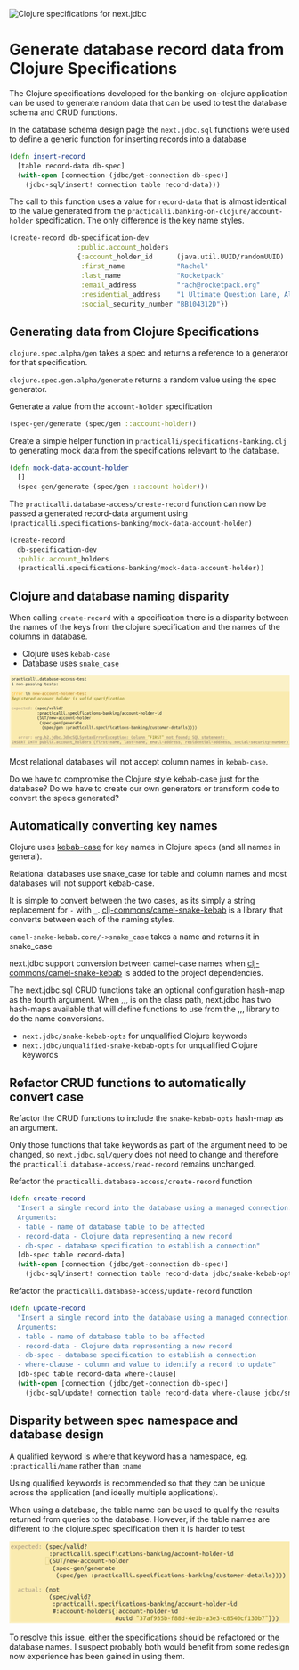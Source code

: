 ![Clojure specifications for next.jdbc](https://raw.githubusercontent.com/practicalli/graphic-design/live/clojure/spec/clojure-spec-blueprints-industrial.png)

# Generate database record data from Clojure Specifications

The Clojure specifications developed for the banking-on-clojure application can be used to generate random data that can be used to test the database schema and CRUD functions.

In the database schema design page the `next.jdbc.sql` functions were used to define a generic function for inserting records into a database

```clojure
(defn insert-record
  [table record-data db-spec]
  (with-open [connection (jdbc/get-connection db-spec)]
    (jdbc-sql/insert! connection table record-data)))
```

The call to this function uses a value for `record-data` that is almost identical to the value generated from the `practicalli.banking-on-clojure/account-holder` specification.  The only difference is the key name styles.


```clojure
(create-record db-specification-dev
                 :public.account_holders
                 {:account_holder_id      (java.util.UUID/randomUUID)
                  :first_name             "Rachel"
                  :last_name              "Rocketpack"
                  :email_address          "rach@rocketpack.org"
                  :residential_address    "1 Ultimate Question Lane, Altar IV"
                  :social_security_number "BB104312D"})
```


## Generating data from Clojure Specifications
`clojure.spec.alpha/gen` takes a spec and returns a reference to a generator for that specification.

`clojure.spec.gen.alpha/generate` returns a random value using the spec generator.

Generate a value from the `account-holder` specification

```clojure
(spec-gen/generate (spec/gen ::account-holder))
```

Create a simple helper function in `practicalli/specifications-banking.clj` to generating mock data from the specifications relevant to the database.

```clojure
(defn mock-data-account-holder
  []
  (spec-gen/generate (spec/gen ::account-holder)))
```

The `practicalli.database-access/create-record` function can now be passed a generated record-data argument using `(practicalli.specifications-banking/mock-data-account-holder)`

```clojure
(create-record
  db-specification-dev
  :public.account_holders
  (practicalli.specifications-banking/mock-data-account-holder))
```

## Clojure and database naming disparity
When calling `create-record` with a specification there is a disparity between the names of the keys from the clojure specification and the names of the columns in database.

* Clojure uses `kebab-case`
* Database uses `snake_case`

![keyword disparity](/images/clojure-webapps-database-testing-keywords-in-kebab-case.png)

Most relational databases will not accept column names in `kebab-case`.

Do we have to compromise the Clojure style kebab-case just for the database?  Do we have to create our own generators or transform code to convert the specs generated?


## Automatically converting key names
Clojure uses [kebab-case](https://practicalli.github.io/clojure/reference/kebab-case.html) for key names in Clojure specs (and all names in general).

Relational databases use snake_case for table and column names and most databases will not support kebab-case.

It is simple to convert between the two cases, as its simply a string replacement for `-` with `_`.  [clj-commons/camel-snake-kebab](https://clj-commons.org/camel-snake-kebab/) is a library that converts between each of the naming styles.

`camel-snake-kebab.core/->snake_case` takes a name and returns it in snake_case

next.jdbc support conversion between camel-case names when [clj-commons/camel-snake-kebab](https://clj-commons.org/camel-snake-kebab/) is added to the project dependencies.

The next.jdbc.sql CRUD functions take an optional configuration hash-map as the fourth argument.  When ,,, is on the class path, next.jdbc has two hash-maps available that will define functions to use from the ,,, library to do the name conversions.

* `next.jdbc/snake-kebab-opts` for unqualified Clojure keywords
* `next.jdbc/unqualified-snake-kebab-opts` for unqualified Clojure keywords


## Refactor CRUD functions to automatically convert case
Refactor the CRUD functions to include the `snake-kebab-opts` hash-map as an argument.

Only those functions that take keywords as part of the argument need to be changed, so `next.jdbc.sql/query` does not need to change and therefore the `practicalli.database-access/read-record` remains unchanged.

Refactor the `practicalli.database-access/create-record` function

```clojure
(defn create-record
  "Insert a single record into the database using a managed connection.
  Arguments:
  - table - name of database table to be affected
  - record-data - Clojure data representing a new record
  - db-spec - database specification to establish a connection"
  [db-spec table record-data]
  (with-open [connection (jdbc/get-connection db-spec)]
    (jdbc-sql/insert! connection table record-data jdbc/snake-kebab-opts)))
```


Refactor the `practicalli.database-access/update-record` function

```clojure
(defn update-record
  "Insert a single record into the database using a managed connection.
  Arguments:
  - table - name of database table to be affected
  - record-data - Clojure data representing a new record
  - db-spec - database specification to establish a connection
  - where-clause - column and value to identify a record to update"
  [db-spec table record-data where-clause]
  (with-open [connection (jdbc/get-connection db-spec)]
    (jdbc-sql/update! connection table record-data where-clause jdbc/snake-kebab-opts)))
```


## Disparity between spec namespace and database design
A qualified keyword is where that keyword has a namespace, eg. `:practicalli/name` rather than `:name`

Using qualified keywords is recommended so that they can be unique across the application (and ideally multiple applications).

When using a database, the table name can be used to qualify the results returned from queries to the database.  However, if the table names are different to the clojure.spec specification then it is harder to test

![keyword disparity](/images/clojure-webapps-database-testing-keywords-qualified-database-name.png)

To resolve this issue, either the specifications should be refactored or the database names.  I suspect probably both would benefit from some redesign now experience has been gained in using them.

